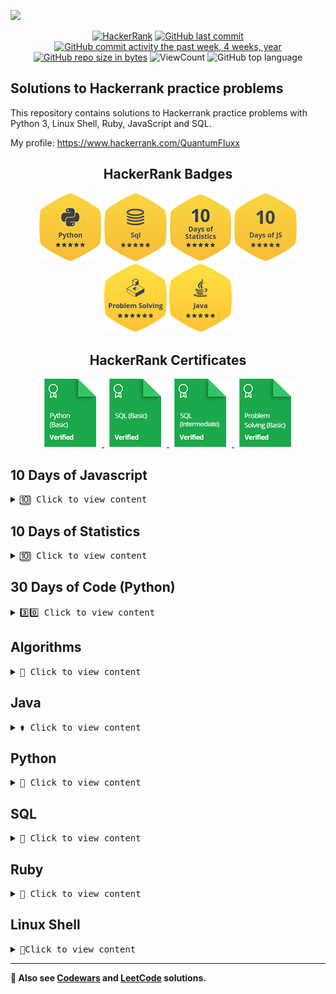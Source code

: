 ![](http://neiu.acm.org/wp-content/uploads/2014/11/hackerrank.png)

<div id="badges" align="center">


[![HackerRank](https://img.shields.io/badge/website-HackerRank-9cf)](https://www.hackerrank.com/)
[![GitHub last commit](https://img.shields.io/github/last-commit/QuantumFluxx/HackerRank_solutions.svg)](https://github.com/QuantumFluxx/HackerRank_solutions) 
[![GitHub commit activity the past week, 4 weeks, year](https://img.shields.io/github/commit-activity/y/QuantumFluxx/HackerRank_solutions.svg)](https://github.com/QuantumFluxx/HackerRank_solutions) 
[![GitHub repo size in bytes](https://img.shields.io/github/repo-size/QuantumFluxx/HackerRank_solutions.svg)](https://github.com/QuantumFluxx/HackerRank_solutions)
![ViewCount](https://views.whatilearened.today/views/github/QuantumFluxx/HackerRank_solutions.svg?cache=remove)
![GitHub top language](https://img.shields.io/github/languages/top/QuantumFluxx/HackerRank_solutions.svg?style=flat)

</div>

## Solutions to Hackerrank practice problems

This repository contains solutions to Hackerrank practice problems with Python 3, Linux Shell, Ruby, JavaScript and SQL.

My profile: https://www.hackerrank.com/QuantumFluxx

<div id="badges" align="center">
    
## HackerRank Badges

![Python](https://github.com/QuantumFluxx/HackerRank_solutions/blob/main/Badges/python_5_star.png)
![SQL](https://github.com/QuantumFluxx/HackerRank_solutions/blob/main/Badges/sql_5_star.png)
![10 Days of Statistics](https://github.com/QuantumFluxx/HackerRank_solutions/blob/main/Badges/10_days_of_statistics_5_star.png)
![10 Days of JS](https://github.com/QuantumFluxx/HackerRank_solutions/blob/main/Badges/10_days_of_javascript_5_star.png)
![Problem Solving](https://github.com/QuantumFluxx/HackerRank_solutions/blob/main/Badges/Problem_Solving_6_star.png)
![Java](https://github.com/QuantumFluxx/HackerRank_solutions/blob/main/Badges/Java_5_star.png)
    
</div>

<div id="badges" align="center">

## HackerRank Certificates

<a href="https://github.com/QuantumFluxx/HackerRank_solutions/blob/main/Skill%20Certifications/Python%20(basic)%20certificate.png">
    <img src="https://github.com/QuantumFluxx/HackerRank_solutions/blob/main/Badges/python_basic_skill.png" alt="Python (Basic) Certificate"/>
</a>
<a href="https://github.com/QuantumFluxx/HackerRank_solutions/blob/main/Skill%20Certifications/SQL%20(basic).png">
    <img src="https://github.com/QuantumFluxx/HackerRank_solutions/blob/main/Badges/sql_basic_skill.png" alt="SQL (Basic) Certificate"/>
</a>
<a href="https://github.com/QuantumFluxx/HackerRank_solutions/blob/main/Skill%20Certifications/SQL%20(Intermediate)%20Certificate.png">
    <img src="https://github.com/QuantumFluxx/HackerRank_solutions/blob/main/Badges/sql_intermediate_skill.png" alt="SQL (Intermediate) Certificate"/>
</a>
<a href="https://github.com/QuantumFluxx/HackerRank_solutions/blob/main/Skill%20Certifications/Problem%20Solving%20(Basic)%20Certificate.png">
    <img src="https://github.com/QuantumFluxx/HackerRank_solutions/blob/main/Badges/problem_solving_basic_skill.png" alt="Problem solving (Basic) Certificate"/>
</a>

</div>

## 10 Days of Javascript

<details>
<summary><kbd>🔟 Сlick to view content</kbd></summary>

* [Day 0 - Hello, World](https://github.com/QuantumFluxx/HackerRank_solutions/blob/main/10%20Days%20of%20Javascript/Day%200%20-%20Hello%2C%20World.js)
* [Day 0 - Data Types](https://github.com/QuantumFluxx/HackerRank_solutions/blob/main/10%20Days%20of%20Javascript/Day%200%20-%20Data%20Types.js)
* [Day 01 - Arithmetic Operators](https://github.com/QuantumFluxx/HackerRank_solutions/blob/main/10%20Days%20of%20Javascript/Day%2001%20-%20Arithmetic%20Operators.js)
* [Day 01 - Functions](https://github.com/QuantumFluxx/HackerRank_solutions/blob/main/10%20Days%20of%20Javascript/Day%2001%20-%20Functions.js)
* [Day 01 - Let and Const](https://github.com/QuantumFluxx/HackerRank_solutions/blob/main/10%20Days%20of%20Javascript/Day%2001%20-%20Let%20and%20Const.js)
* [Day 02 - Conditional Statements - If-Else](https://github.com/QuantumFluxx/HackerRank_solutions/blob/main/10%20Days%20of%20Javascript/Day%2002%20-%20Conditional%20Statements%20-%20If-Else.js)
* [Day 02 - Conditional Statements - Switch](https://github.com/QuantumFluxx/HackerRank_solutions/blob/main/10%20Days%20of%20Javascript/Day%2002%20-%20Conditional%20Statements%20-%20Switch.js)
* [Day 02 - Loops](https://github.com/QuantumFluxx/HackerRank_solutions/blob/main/10%20Days%20of%20Javascript/Day%2002%20-%20Loops.js)
* [Day 03 - Arrays](https://github.com/QuantumFluxx/HackerRank_solutions/blob/main/10%20Days%20of%20Javascript/Day%2003%20-%20Arrays.js)
* [Day 03 - Throw](https://github.com/QuantumFluxx/HackerRank_solutions/blob/main/10%20Days%20of%20Javascript/Day%2003%20-%20Throw.js)
* [Day 03 - Try, Catch, and Finally](https://github.com/QuantumFluxx/HackerRank_solutions/blob/main/10%20Days%20of%20Javascript/Day%2003%20-%20Try%2C%20Catch%2C%20and%20Finally.js)
* [Day 04 - Classes](https://github.com/QuantumFluxx/HackerRank_solutions/blob/main/10%20Days%20of%20Javascript/Day%2004%20-%20Classes.js)
* [Day 04 - Count Objects](https://github.com/QuantumFluxx/HackerRank_solutions/blob/main/10%20Days%20of%20Javascript/Day%2004%20-%20Count%20Objects.js)
* [Day 04 - Create a Rectangle Object](https://github.com/QuantumFluxx/HackerRank_solutions/blob/main/10%20Days%20of%20Javascript/Day%2004%20-%20Create%20a%20Rectangle%20Object.js)
* [Day 05 - Arrow Functions](https://github.com/QuantumFluxx/HackerRank_solutions/blob/main/10%20Days%20of%20Javascript/Day%2005%20-%20Arrow%20Functions.js)
* [Day 05 - Inheritance](https://github.com/QuantumFluxx/HackerRank_solutions/blob/main/10%20Days%20of%20Javascript/Day%2005%20-%20Inheritance.js)
* [Day 05 - Template Literals](https://github.com/QuantumFluxx/HackerRank_solutions/blob/main/10%20Days%20of%20Javascript/Day%2005%20-%20Template%20Literals.js)
* [Day 06 - Bitwise Operators](https://github.com/QuantumFluxx/HackerRank_solutions/blob/main/10%20Days%20of%20Javascript/Day%2006%20-%20Bitwise%20Operators.js)
* [Day 06 - JavaScript Dates](https://github.com/QuantumFluxx/HackerRank_solutions/blob/main/10%20Days%20of%20Javascript/Day%2006%20-%20JavaScript%20Dates.js)
* [Day 07 - Regular Expressions I](https://github.com/QuantumFluxx/HackerRank_solutions/blob/main/10%20Days%20of%20Javascript/Day%2007%20-%20Regular%20Expressions%20I.js)
* [Day 07 - Regular Expressions II](https://github.com/QuantumFluxx/HackerRank_solutions/blob/main/10%20Days%20of%20Javascript/Day%2007%20-%20Regular%20Expressions%20II.js)
* [Day 07 - Regular Expressions III](https://github.com/QuantumFluxx/HackerRank_solutions/blob/main/10%20Days%20of%20Javascript/Day%2007%20-%20Regular%20Expressions%20III.js)
* [Day 08 - Buttons Container](https://github.com/QuantumFluxx/HackerRank_solutions/blob/main/10%20Days%20of%20Javascript/Day%2008%20-%20Buttons%20Container.js)
* [Day 08 - Create a Button](https://github.com/QuantumFluxx/HackerRank_solutions/blob/main/10%20Days%20of%20Javascript/Day%2008%20-%20Create%20a%20Button.js)
* [Day 09 - Binary Calculator](https://github.com/QuantumFluxx/HackerRank_solutions/blob/main/10%20Days%20of%20Javascript/Day%2009%20-%20Binary%20Calculator.js)
    
</details>

## 10 Days of Statistics

<details>
<summary><kbd>🔟 Сlick to view content</kbd></summary>

* [Day 0 - Mean, Median, and Mode](https://github.com/QuantumFluxx/HackerRank_solutions/blob/main/10%20Days%20of%20Statistics/Day%200%20-%20Mean%2C%20Median%2C%20and%20Mode.py)
* [Day 0 - Weighted Mean](https://github.com/QuantumFluxx/HackerRank_solutions/blob/main/10%20Days%20of%20Statistics/Day%200%20-%20Weighted%20Mean.py)
* [Day 01 - Interquartile Range](https://github.com/QuantumFluxx/HackerRank_solutions/blob/main/10%20Days%20of%20Statistics/Day%2001%20-%20Interquartile%20Range.py)
* [Day 01 - Quartiles](https://github.com/QuantumFluxx/HackerRank_solutions/blob/main/10%20Days%20of%20Statistics/Day%2001%20-%20Quartiles.py)
* [Day 01 - Standard Deviation](https://github.com/QuantumFluxx/HackerRank_solutions/blob/main/10%20Days%20of%20Statistics/Day%2001%20-%20Standard%20Deviation.py)
* [Day 02 - Basic Probability](https://github.com/QuantumFluxx/HackerRank_solutions/blob/main/10%20Days%20of%20Statistics/Day%2002%20-%20Basic%20Probability.py)
* [Day 02 - Compound Event Probability](https://github.com/QuantumFluxx/HackerRank_solutions/blob/main/10%20Days%20of%20Statistics/Day%2002%20-%20Compound%20Event%20Probability.py)
* [Day 02 - More Dice](https://github.com/QuantumFluxx/HackerRank_solutions/blob/main/10%20Days%20of%20Statistics/Day%2002%20-%20More%20Dice.py)
* [Day 03 - Cards of the Same Suit](https://github.com/QuantumFluxx/HackerRank_solutions/blob/main/10%20Days%20of%20Statistics/Day%2003%20-%20Cards%20of%20the%20Same%20Suit.py)
* [Day 03 - Conditional Probability](https://github.com/QuantumFluxx/HackerRank_solutions/blob/main/10%20Days%20of%20Statistics/Day%2003%20-%20Conditional%20Probability.py)
* [Day 03 - Drawing Marbles](https://github.com/QuantumFluxx/HackerRank_solutions/blob/main/10%20Days%20of%20Statistics/Day%2003%20-%20Drawing%20Marbles.py)
* [Day 04 - Binomial Distribution I](https://github.com/QuantumFluxx/HackerRank_solutions/blob/main/10%20Days%20of%20Statistics/Day%2004%20-%20Binomial%20Distribution%20I.py)
* [Day 04 - Binomial Distribution II](https://github.com/QuantumFluxx/HackerRank_solutions/blob/main/10%20Days%20of%20Statistics/Day%2004%20-%20Binomial%20Distribution%20II.py)
* [Day 04 - Geometric Distribution I](https://github.com/QuantumFluxx/HackerRank_solutions/blob/main/10%20Days%20of%20Statistics/Day%2004%20-%20Geometric%20Distribution%20I.py)
* [Day 04 - Geometric Distribution II](https://github.com/QuantumFluxx/HackerRank_solutions/blob/main/10%20Days%20of%20Statistics/Day%2004%20-%20Geometric%20Distribution%20II.py)
* [Day 05 - Normal Distribution I](https://github.com/QuantumFluxx/HackerRank_solutions/blob/main/10%20Days%20of%20Statistics/Day%2005%20-%20Normal%20Distribution%20I.py)
* [Day 05 - Normal Distribution II](https://github.com/QuantumFluxx/HackerRank_solutions/blob/main/10%20Days%20of%20Statistics/Day%2005%20-%20Normal%20Distribution%20II.py)
* [Day 05 - Poisson Distribution I](https://github.com/QuantumFluxx/HackerRank_solutions/blob/main/10%20Days%20of%20Statistics/Day%2005%20-%20Poisson%20Distribution%20I.py)
* [Day 05 - Poisson Distribution II](https://github.com/QuantumFluxx/HackerRank_solutions/blob/main/10%20Days%20of%20Statistics/Day%2005%20-%20Poisson%20Distribution%20II.py)
* [Day 06 - The Central Limit Theorem I](https://github.com/QuantumFluxx/HackerRank_solutions/blob/main/10%20Days%20of%20Statistics/Day%2006%20-%20The%20Central%20Limit%20Theorem%20I.py)
* [Day 06 - The Central Limit Theorem II](https://github.com/QuantumFluxx/HackerRank_solutions/blob/main/10%20Days%20of%20Statistics/Day%2006%20-%20The%20Central%20Limit%20Theorem%20II.py)
* [Day 06 - The Central Limit Theorem III](https://github.com/QuantumFluxx/HackerRank_solutions/blob/main/10%20Days%20of%20Statistics/Day%2006%20-%20The%20Central%20Limit%20Theorem%20III.py)
* [Day 07 - Pearson Correlation Coefficient I](https://github.com/QuantumFluxx/HackerRank_solutions/blob/main/10%20Days%20of%20Statistics/Day%2007%20-%20Pearson%20Correlation%20Coefficient%20I.py)
* [Day 07 - Spearman's Rank Correlation](https://github.com/QuantumFluxx/HackerRank_solutions/blob/main/10%20Days%20of%20Statistics/Day%2007%20-%20Spearman's%20Rank%20Correlation.py)
* [Day 08 - Least Square Regression Line](https://github.com/QuantumFluxx/HackerRank_solutions/blob/main/10%20Days%20of%20Statistics/Day%2008%20-%20Least%20Square%20Regression%20Line.py)
* [Day 08 - Pearson Correlation Coefficient II](https://github.com/QuantumFluxx/HackerRank_solutions/blob/main/10%20Days%20of%20Statistics/Day%2008%20-%20Pearson%20Correlation%20Coefficient%20II.py)
* [Day 09 - Multiple Linear Regression](https://github.com/QuantumFluxx/HackerRank_solutions/blob/main/10%20Days%20of%20Statistics/Day%2009%20-%20Multiple%20Linear%20Regression.py)
    
</details>

## 30 Days of Code (Python)

<details>
<summary><kbd>3️⃣0️⃣ Сlick to view content</kbd></summary>
    
* [Day 0 - Hello, World](https://github.com/QuantumFluxx/HackerRank_solutions/blob/main/30%20days%20of%20code/Python/Day%200%20-%20Hello%2C%20World.py)
* [Day 01 - Data Types](https://github.com/QuantumFluxx/HackerRank_solutions/blob/main/30%20days%20of%20code/Python/Day%201%20-%20Data%20Types.py)
* [Day 02 - Operators](https://github.com/QuantumFluxx/HackerRank_solutions/blob/main/30%20days%20of%20code/Python/Day%202%20-%20Operators.py)
* [Day 03 - Intro to Conditional Statements](https://github.com/QuantumFluxx/HackerRank_solutions/blob/main/30%20days%20of%20code/Python/Day%2003%20-%20Intro%20to%20Conditional%20Statements.py)
* [Day 04 - Class vs Instance](https://github.com/QuantumFluxx/HackerRank_solutions/blob/main/30%20days%20of%20code/Python/Day%2004%20-%20Class%20vs%20Instance.py)
* [Day 05 - Loops](https://github.com/QuantumFluxx/HackerRank_solutions/blob/main/30%20days%20of%20code/Python/Day%2005%20-%20Loops.py)
* [Day 06 - Let's Review](https://github.com/QuantumFluxx/HackerRank_solutions/blob/main/30%20days%20of%20code/Python/Day%2006%20-%20Let's%20Review.py)
* [Day 07 - Arrays](https://github.com/QuantumFluxx/HackerRank_solutions/blob/main/30%20days%20of%20code/Python/Day%2007%20-%20Arrays.py)
* [Day 08 - Dictionaries and Maps](https://github.com/QuantumFluxx/HackerRank_solutions/blob/main/30%20days%20of%20code/Python/Day%2008%20-%20Dictionaries%20and%20Maps.py)
* [Day 09 - Recursion 3](https://github.com/QuantumFluxx/HackerRank_solutions/blob/main/30%20days%20of%20code/Python/Day%2009%20-%20Recursion%203.py) 
* [Day 10 - Binary Numbers](https://github.com/QuantumFluxx/HackerRank_solutions/blob/main/30%20days%20of%20code/Python/Day%2010%20-%20Binary%20Numbers.py)
* [Day 11 - 2D Arrays](https://github.com/QuantumFluxx/HackerRank_solutions/blob/main/30%20days%20of%20code/Python/Day%2011%20-%202D%20Arrays.py)
* [Day 12 - Inheritance](https://github.com/QuantumFluxx/HackerRank_solutions/blob/main/30%20days%20of%20code/Python/Day%2012%20-%20Inheritance.py)
* [Day 13 - Abstract Classes](https://github.com/QuantumFluxx/HackerRank_solutions/blob/main/30%20days%20of%20code/Python/Day%2013%20-%20Abstract%20Classes.py)
* [Day 14 - Scope](https://github.com/QuantumFluxx/HackerRank_solutions/blob/main/30%20days%20of%20code/Python/Day%2014%20-%20Scope.py)
* [Day 15 - Linked List](https://github.com/QuantumFluxx/HackerRank_solutions/blob/main/30%20days%20of%20code/Python/Day%2015%20-%20Linked%20List.py)
* [Day 16 - Exceptions - String to Integer](https://github.com/QuantumFluxx/HackerRank_solutions/blob/main/30%20days%20of%20code/Python/Day%2016%20-%20Exceptions%20-%20String%20to%20Integer.py)
* [Day 17 - More Exceptions](https://github.com/QuantumFluxx/HackerRank_solutions/blob/main/30%20days%20of%20code/Python/Day%2017%20-%20More%20Exceptions.py)
* [Day 18 - Queues and Stacks](https://github.com/QuantumFluxx/HackerRank_solutions/blob/main/30%20days%20of%20code/Python/Day%2018%20-%20Queues%20and%20Stacks.py)
* [Day 19 - Interfaces](https://github.com/QuantumFluxx/HackerRank_solutions/blob/main/30%20days%20of%20code/Python/Day%2019%20-%20Interfaces.py)
* [Day 20 - Sorting](https://github.com/QuantumFluxx/HackerRank_solutions/blob/main/30%20days%20of%20code/Python/Day%2020%20-%20Sorting.py)
* [Day 21 - Generics](https://github.com/QuantumFluxx/HackerRank_solutions/blob/main/30%20days%20of%20code/Python/Day%2021%20-%20Generics.java)    
* [Day 22 - Binary Search Trees](https://github.com/QuantumFluxx/HackerRank_solutions/blob/main/30%20days%20of%20code/Python/Day%2022%20-%20Binary%20Search%20Trees.py)
* [Day 23 - BST Level-Order Traversal](https://github.com/QuantumFluxx/HackerRank_solutions/blob/main/30%20days%20of%20code/Python/Day%2023%20-%20BST%20Level-Order%20Traversal.py)
* [Day 24 - More Linked Lists](https://github.com/QuantumFluxx/HackerRank_solutions/blob/main/30%20days%20of%20code/Python/Day%2024%20-%20More%20Linked%20Lists.py)
* [Day 25 - Running Time and Complexity](https://github.com/QuantumFluxx/HackerRank_solutions/blob/main/30%20days%20of%20code/Python/Day%2025%20-%20Running%20Time%20and%20Complexity.py)
* [Day 26 - Nested Logic](https://github.com/QuantumFluxx/HackerRank_solutions/blob/main/30%20days%20of%20code/Python/Day%2026%20-%20Nested%20Logic.py)
* [Day 27 - Testing](https://github.com/QuantumFluxx/HackerRank_solutions/blob/main/30%20days%20of%20code/Python/Day%2027%20-%20Testing.py)

</details>

## Algorithms

<details>
<summary><kbd>🔧 Сlick to view content</kbd></summary>

* [Warmup 10/10](https://github.com/QuantumFluxx/HackerRank_solutions/tree/main/Algorithms/Warmup)
* [Implementation 66/66](https://github.com/QuantumFluxx/HackerRank_solutions/tree/main/Algorithms/Implementation)
* [Strings 26/48](https://github.com/QuantumFluxx/HackerRank_solutions/tree/main/Algorithms/Strings)
</details>

## Java

<details>
<summary><kbd>⚱️ Сlick to view content</kbd></summary>
   
 * [Introduction 13/13](https://github.com/QuantumFluxx/HackerRank_solutions/tree/main/Java/Introduction)   
 * [Strings 10/11](https://github.com/QuantumFluxx/HackerRank_solutions/tree/main/Java/Strings)   
    
</details>

## Python

<details>
<summary><kbd>🐍 Сlick to view content</kbd></summary>
  
* [Introduction 7/7](https://github.com/QuantumFluxx/HackerRank_solutions/tree/main/Python/Introduction)
* [Basic Data Types 6/6](https://github.com/QuantumFluxx/HackerRank_solutions/tree/main/Python/Basic%20Data%20Types)
* [Strings 14/14](https://github.com/QuantumFluxx/HackerRank_solutions/tree/main/Python/Strings)
* [Sets 13/13](https://github.com/QuantumFluxx/HackerRank_solutions/tree/main/Python/Sets)
* [Math 7/7](https://github.com/QuantumFluxx/HackerRank_solutions/tree/main/Python/Math)
* [Itertools 7/7](https://github.com/QuantumFluxx/HackerRank_solutions/tree/main/Python/Itertools)
* [Date and Time 2/2](https://github.com/QuantumFluxx/HackerRank_solutions/tree/main/Python/Date%20and%20Time)
* [Errors and Exceptions 2/2](https://github.com/QuantumFluxx/HackerRank_solutions/tree/main/Python/Errors%20and%20Exceptions)
* [Classes 2/2](https://github.com/QuantumFluxx/HackerRank_solutions/tree/main/Python/Classes)
* [Built-Ins 6/6](https://github.com/QuantumFluxx/HackerRank_solutions/tree/main/Python/Built-Ins)
* [Python Functionals 3/3](https://github.com/QuantumFluxx/HackerRank_solutions/tree/main/Python/Python%20Functionals)
* [Regex and Parsing 17/17](https://github.com/QuantumFluxx/HackerRank_solutions/tree/main/Python/Regex%20and%20Parsing)
* [XML 2/2](https://github.com/QuantumFluxx/HackerRank_solutions/tree/main/Python/XML)
* [Closures and Decorators 2/2](https://github.com/QuantumFluxx/HackerRank_solutions/tree/main/Python/Closures%20and%20Decorators)
* [Debugging 2/2](https://github.com/QuantumFluxx/HackerRank_solutions/tree/main/Python/Debugging)    
    
</details>

## SQL

<details>
<summary><kbd>📘 Сlick to view content</kbd></summary>
  
* [Basic Select 20/20](https://github.com/QuantumFluxx/HackerRank_solutions/tree/main/SQL/Basic%20Select)
* [Advanced Select 5/5](https://github.com/QuantumFluxx/HackerRank_solutions/tree/main/SQL/Advanced%20Select)
* [Aggregation 17/17](https://github.com/QuantumFluxx/HackerRank_solutions/tree/main/SQL/Aggregation)
* [Basic Join 8/8](https://github.com/QuantumFluxx/HackerRank_solutions/tree/main/SQL/Basic%20Join)
* [Advanced Join 5/5](https://github.com/QuantumFluxx/HackerRank_solutions/tree/main/SQL/Advanced%20Join)
* [Alternative Queries 3/3](https://github.com/QuantumFluxx/HackerRank_solutions/tree/main/SQL/Alternative%20Queries)
    
</details>

## Ruby

<details>
<summary><kbd>💎 Сlick to view content</kbd></summary>

* [Introduction 4/4](https://github.com/QuantumFluxx/HackerRank_solutions/tree/main/Ruby/Introduction)
* [Control Structures 5/5](https://github.com/QuantumFluxx/HackerRank_solutions/tree/main/Ruby/Control%20Structures)
* [Arrays and Hashes 9/9](https://github.com/QuantumFluxx/HackerRank_solutions/tree/main/Ruby/Arrays%20and%20Hashes)
* [Enumerables 6/6](https://github.com/QuantumFluxx/HackerRank_solutions/tree/main/Ruby/Enumerables)
* [Methods 11/11](https://github.com/QuantumFluxx/HackerRank_solutions/tree/main/Ruby/Methods)
* [Strings 6/6](https://github.com/QuantumFluxx/HackerRank_solutions/tree/main/Ruby/Strings)
    
</details>

## Linux Shell
<details>
<summary> <kbd>🐧Сlick to view content</kbd> </summary>

### Solutions
* [Bash 11/11](https://github.com/QuantumFluxx/HackerRank_solutions/tree/main/Linux%20Shell/Bash)
* [Text Processing 32/32](https://github.com/QuantumFluxx/HackerRank_solutions/tree/main/Linux%20Shell/Text%20Processing)
* [Arrays in Bash 8/8](https://github.com/QuantumFluxx/HackerRank_solutions/tree/main/Linux%20Shell/Arrays%20in%20Bash)
* [Grep Sed Awk 14/14](https://github.com/QuantumFluxx/HackerRank_solutions/tree/main/Linux%20Shell/Grep%20Sed%20Awk)

### Tutorials and Relevant Materials
* [Shell Scripting video tutorial](https://www.youtube.com/watch?v=hwrnmQumtPw)
* [Loops in Bash](https://www.cyberciti.biz/faq/bash-for-loop/)
* [Cut](https://www.geeksforgeeks.org/cut-command-linux-examples/)
* [Array Tutorial](https://www.thegeekstuff.com/2010/06/bash-array-tutorial/)
* [Quick guide to shell scripts](http://www.panix.com/~elflord/unix/bash-tute.html)

</details>

-------------

**🥋 Also see [Codewars](https://github.com/QuantumFluxx/codewars_solutions) and [LeetCode](https://github.com/QuantumFluxx/LeetCode_solutions) solutions.**
